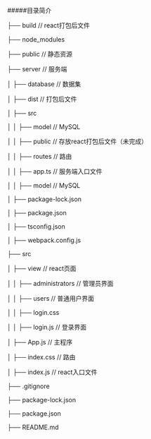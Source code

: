 #####目录简介

├── build                         // react打包后文件

├── node_modules

├── public                                  // 静态资源

├── server                                  // 服务端

│        ├── database                       // 数据集

│        ├── dist                           // 打包后文件

│        ├── src

│        │        ├── model                 // MySQL

│        │        ├── public                // 存放react打包后文件（未完成）

│        │        ├── routes                // 路由

│        │        ├── app.ts                // 服务端入口文件

│        │        ├── model                 // MySQL

│        ├── package-lock.json

│        ├── package.json

│        ├── tsconfig.json

│        ├── webpack.config.js

├── src

│        ├── view                           // react页面

│        │        ├── administrators        // 管理员界面

│        │        ├── users                 // 普通用户界面

│        │        ├── login.css

│        │        ├── login.js              // 登录界面

│        ├── App.js                         // 主程序

│        ├── index.css                      // 路由

│        ├── index.js                       // react入口文件

├── .gitignore

├── package-lock.json

├── package.json

├── README.md
